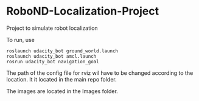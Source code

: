 # RoboND-Localization-Project
Project to simulate robot localization

To run, use 
```
roslaunch udacity_bot ground_world.launch
roslaunch udacity_bot amcl.launch
rosrun udacity_bot navigation_goal
```

The path of the config file for rviz wil have to be changed according to the location. It it located in the main repo folder.

The images are located in the Images folder.
